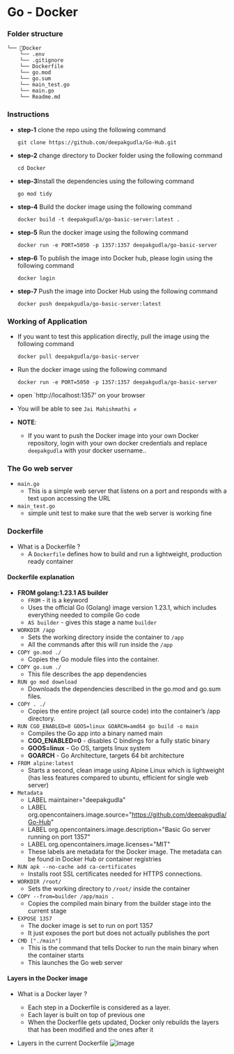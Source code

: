 # Go - Docker

### Folder structure
```
└── 📁Docker
    └── .env
    └── .gitignore
    └── Dockerfile
    └── go.mod
    └── go.sum
    └── main_test.go
    └── main.go
    └── Readme.md
```

### Instructions

- **step-1** clone the repo using the following command
  ```
  git clone https://github.com/deepakgudla/Go-Hub.git
  ```
- **step-2** change directory to Docker folder using the following command
  ```
  cd Docker
  ```
- **step-3**Install the dependencies using the following command
  ```
  go mod tidy
  ```
- **step-4** Build the docker image using the following command
  ```
  docker build -t deepakgudla/go-basic-server:latest .
  ```
- **step-5** Run the docker image using the following command     
  ```
  docker run -e PORT=5050 -p 1357:1357 deepakgudla/go-basic-server
  ```
- **step-6** To publish the image into Docker hub, please login using the following command
  ```
  docker login
  ``` 
- **step-7** Push the image into Docker Hub using the following command
  ```
  docker push deepakgudla/go-basic-server:latest
  ``` 

### Working of Application 
- If you want to test this application directly, pull the image using the following command
  ```
  docker pull deepakgudla/go-basic-server
  ```
- Run the docker image using the following command     
  ```
  docker run -e PORT=5050 -p 1357:1357 deepakgudla/go-basic-server
  ```
- open `http://localhost:1357' on your browser
- You will be able to see `Jai Mahishmathi ✊`

- **NOTE**:
    - If you want to push the Docker image into your own Docker repository, login with your own docker credentials and replace `deepakgudla` with your docker username..
  
### The Go web server

- `main.go`
    - This is a simple web server that listens on a port and responds with a text upon accessing the URL
- `main_test.go`
    - simple unit test to make sure that the web server is working fine 

### Dockerfile

- What is a Dockerfile ?
    - A `Dockerfile` defines how to build and run a lightweight, production ready container

#### Dockerfile explanation

- **FROM golang:1.23.1 AS builder**
    - `FROM` - it is a keyword
    - Uses the official Go (Golang) image version 1.23.1, which includes everything needed to compile Go code
    - `AS builder` - gives this stage a name `builder`
- `WORKDIR /app`
    - Sets the working directory inside the container to `/app`
    - All the commands after this will run inside the `/app`
- `COPY go.mod ./`
    - Copies the Go module files into the container. 
- `COPY go.sum ./`
    - This file describes the app dependencies
- `RUN go mod download`
    - Downloads the dependencies described in the go.mod and go.sum files.
- `COPY . ./`
    - Copies the entire project (all source code) into the container’s /app directory.
- `RUN CGO_ENABLED=0 GOOS=linux GOARCH=amd64 go build -o main`
    - Compiles the Go app into a binary named main
    - **CGO_ENABLED=0** - disables C bindings for a fully static binary
    - **GOOS=linux** - Go OS, targets linux system
    - **GOARCH** - Go Architecture, targets 64 bit architecture
- `FROM alpine:latest`
    - Starts a second, clean image using Alpine Linux which is lightweight (has less features compared to ubuntu, efficient for single web server)
- `Metadata`
    -  LABEL maintainer="deepakgudla"
    - LABEL org.opencontainers.image.source="https://github.com/deepakgudla/Go-Hub"
    - LABEL org.opencontainers.image.description="Basic Go server running on port 1357"
    - LABEL org.opencontainers.image.licenses="MIT"
    - These labels are metadata for the Docker image. The metadata can be found in Docker Hub or container registries
- `RUN apk --no-cache add ca-certificates`
    -  Installs root SSL certificates needed for HTTPS connections.
- `WORKDIR /root/`
    - Sets the working directory to `/root/` inside the container
- `COPY --from=builder /app/main .`
    - Copies the compiled main binary from the builder stage  into the current stage
- `EXPOSE 1357` 
    - The docker image is set to run on port 1357
    - It just exposes the port but does not actually publishes the port 
- `CMD ["./main"]`
    - This is the command that tells Docker to run the main binary when the container starts
    - This launches the Go web server 

#### Layers in the Docker image

- What is a Docker layer ?
    - Each step in a Dockerfile is considered as a layer. 
    - Each layer is built on top of previous one
    - When the Dockerfile gets updated, Docker only rebuilds the layers that has been modified and the ones after it 

- Layers in the current Dockerfile
  ![image](https://github.com/user-attachments/assets/f61c3dd1-6b2b-424e-893c-ed240280ccc5)
